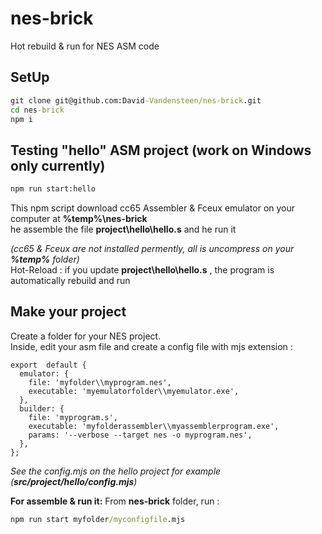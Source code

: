# nes-brick
Hot rebuild & run for NES ASM code  

## SetUp
```cmd
git clone git@github.com:David-Vandensteen/nes-brick.git
cd nes-brick
npm i
```
## Testing "hello" ASM project  (work on Windows only currently)
```cmd
npm run start:hello
```
This npm script download cc65 Assembler & Fceux emulator on your computer at **%temp%\nes-brick**  
he assemble the file **project\hello\hello.s** and he run it  

*(cc65 & Fceux are not installed permently, all is uncompress on your **%temp%** folder)*  
Hot-Reload : if you update **project\hello\hello.s** , the program is automatically rebuild and run
## Make your project
Create a folder for your NES project.  
Inside, edit your asm file and create a config file with mjs extension :  
```
export  default {
  emulator: {
    file: 'myfolder\\myprogram.nes',
    executable: 'myemulatorfolder\\myemulator.exe',
  },
  builder: {
    file: 'myprogram.s',
    executable: 'myfolderassembler\\myassemblerprogram.exe',
    params: '--verbose --target nes -o myprogram.nes',
  },
};
```
*See the config.mjs on the hello project for example (**src/project/hello/config.mjs**)*  

**For assemble & run it:** 
From **nes-brick**  folder, run :
```cmd
npm run start myfolder/myconfigfile.mjs
```
